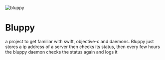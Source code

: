 ![bluppy](https://github.com/Grimgrams/bluppy/actions/workflows/swift.yml/badge.svg)
# Bluppy

a project to get familiar with swift, objective-c and daemons. Bluppy just stores a ip address of a server then checks its status, then every few hours the bluppy daemon checks the status again and logs it

